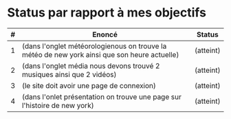 # Status par rapport à mes objectifs

| # | Enoncé | Status |
|---|---|---|
|1| (dans l'onglet météorologienous on trouve la météo de new york ainsi que son heure actuelle)|(atteint)|
|2| (dans l'onglet média nous devons trouvé 2 musiques ainsi que 2 vidéos)|(atteint)|
|3| (le site doit avoir une page de connexion)|(atteint)|
|4| (dans l'onlet présentation on trouve une page sur l'histoire de new york)|(atteint)|